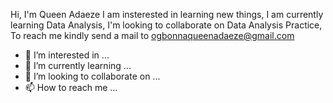 Hi, I'm Queen Adaeze
I am insterested in learning new things,
I am currently learning Data Analysis,
I'm looking to collaborate on Data Analysis Practice,
To reach me kindly send a mail to ogbonnaqueenadaeze@gmail.com 
- 👀 I’m interested in ...
- 🌱 I’m currently learning ...
- 💞️ I’m looking to collaborate on ...
- 📫 How to reach me ...

<!---
QueenAdaeze1/QueenAdaeze1 is a ✨ special ✨ repository because its `README.md` (this file) appears on your GitHub profile.
You can click the Preview link to take a look at your changes.
--->
